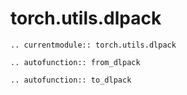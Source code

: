 # torch.utils.dlpack

```{eval-rst}
.. currentmodule:: torch.utils.dlpack
```

```{eval-rst}
.. autofunction:: from_dlpack
```

```{eval-rst}
.. autofunction:: to_dlpack
```
